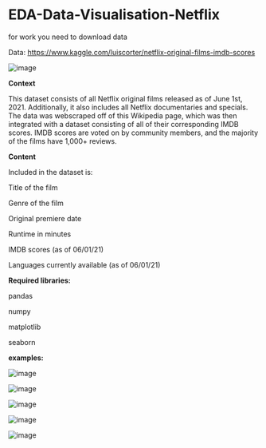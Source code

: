 # EDA-Data-Visualisation-Netflix

for work you need to download data

Data: https://www.kaggle.com/luiscorter/netflix-original-films-imdb-scores

![image](https://user-images.githubusercontent.com/79157909/138552616-04583b3b-7188-47c5-a305-b26ac56c0e97.png)

**Context**

This dataset consists of all Netflix original films released as of June 1st, 2021. Additionally, it also includes all Netflix documentaries and specials. The data was webscraped off of this Wikipedia page, which was then integrated with a dataset consisting of all of their corresponding IMDB scores. IMDB scores are voted on by community members, and the majority of the films have 1,000+ reviews.

**Content**

Included in the dataset is:

Title of the film

Genre of the film

Original premiere date

Runtime in minutes

IMDB scores (as of 06/01/21)

Languages currently available (as of 06/01/21)


**Required libraries:**

pandas

numpy

matplotlib

seaborn

**examples:**

![image](https://user-images.githubusercontent.com/79157909/138552717-333feea4-0b4f-40e2-8d99-7a8303175db4.png)

![image](https://user-images.githubusercontent.com/79157909/138552720-5c5732b5-c451-4331-bd89-06aabe60adb9.png)

![image](https://user-images.githubusercontent.com/79157909/138552733-da491996-7742-44e8-acd8-93d0fc44bd7a.png)

![image](https://user-images.githubusercontent.com/79157909/138552759-064a631d-9136-42e4-a893-d97eb6777397.png)

![image](https://user-images.githubusercontent.com/79157909/138552772-55f8b88b-d37f-417c-869e-e593aba3f208.png)

